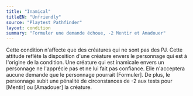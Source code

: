 ```yaml
---
title: "Inamical"
titleEN: "Unfriendly"
source: "Playtest Pathfinder"
layout: condition
summary: "Formuler une demande échoue, -2 Mentir et Amadouer"
---
```


Cette condition n'affecte que des créatures qui ne sont pas des PJ. Cette attitude reflète la disposition d'une créature envers le personnage qui est à l'origine de la condition. Une créature qui est inamicale envers un personnage ne l'apprécie pas et ne lui fait pas confiance. Elle n'acceptera aucune demande que le personnage pourrait [Formuler]. De plus, le personnage subit une pénalité de circonstances de -2 aux tests pour [Mentir] ou [Amadouer] la créature.
